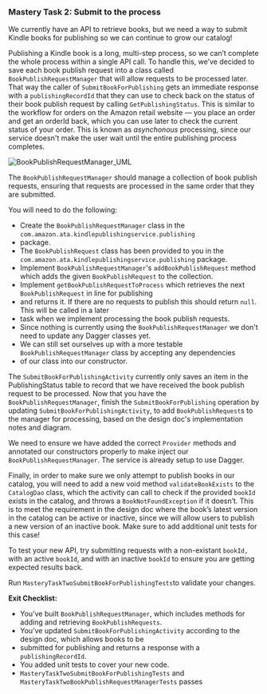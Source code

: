 ### Mastery Task 2:  Submit to the process

We currently have an API to retrieve books, but we need a way to submit Kindle books for publishing
so we can continue
to grow our catalog!

Publishing a Kindle book is a long, multi-step process, so we can’t complete the whole process within
a single API call.
To handle this, we’ve decided to save each book publish request into a class called
`BookPublishRequestManager` that will allow requests to be processed later. That way the caller of
`SubmitBookForPublishing` gets an immediate response with a `publishingRecordId` that they can use to
check back on the
status of their book publish request by calling `GetPublishingStatus`. This is similar to the workflow
for orders on
the Amazon retail website — you place an order and get an orderId back, which you can use later to check
the current
status of your order. This is known as *asynchonous* processing, since our service doesn't make the user
wait until
the entire publishing process completes.

![BookPublishRequestManager_UML](../src/resources/bookRequest.png)

The `BookPublishRequestManager` should manage a collection of book publish requests, ensuring that requests are
processed in the same order that they are submitted.

You will need to do the following:

* Create the `BookPublishRequestManager` class in the `com.amazon.ata.kindlepublishingservice.publishing`
* package.
* The `BookPublishRequest` class has been provided to you in the `com.amazon.ata.kindlepublishingservice.publishing`
  package.
* Implement `BookPublishRequestManager`'s `addBookPublishRequest` method which adds the given `BookPublishRequest`
  to the collection.
* Implement `getBookPublishRequestToProcess` which retrieves the next `BookPublishRequest` in line for publishing 
* and
  returns it. If there are no requests to publish this should return `null`. This will be called in a later
* task when we
  implement processing the book publish requests.
* Since nothing is currently using the `BookPublishRequestManager` we don't need to update any Dagger classes yet.
* We
  can still set ourselves up with a more testable `BookPublishRequestManager` class by accepting any dependencies
* of
  our class into our constructor.

The `SubmitBookForPublishingActivity` currently only saves an item in the PublishingStatus table to record
that we have received the book publish request to be processed. Now that you have the `BookPublishRequestManager`,
finish the `SubmitBookForPublishing` operation by updating `SubmitBookForPublishingActivity`, to add
`BookPublishRequest`s to the manager for processing, based on the design doc's implementation notes and diagram.

We need to ensure we have added the correct `Provider` methods and annotated our constructors properly to make
inject our `BookPublishRequestManager`. The service is already setup to use Dagger.

Finally, in order to make sure we only attempt to publish books in our catalog, you will need to add a new void
method
`validateBookExists` to the `CatalogDao` class, which the activity can call to check if the provided `bookId` 
exists
in the catalog, and throws a `BookNotFoundException` if it doesn’t. This is to meet the requirement in the
design doc
where the book’s latest version in the catalog can be active or inactive, since we will allow users to
publish a new
version of an inactive book. Make sure to add additional unit tests for this case!

To test your new API, try submitting requests with a non-existant `bookId,` with an active `bookId`, and with an
inactive `bookId` to ensure you are getting expected results back.

Run `MasteryTaskTwoSubmitBookForPublishingTests`to validate your changes.

**Exit Checklist:**

* You’ve built `BookPublishRequestManager`, which includes methods for adding and retrieving `BookPublishRequests`.
* You’ve updated `SubmitBookForPublishingActivity` according to the design doc, which allows books to be
* submitted
  for publishing and returns a response with a `publishingRecordId`.
* You added unit tests to cover your new code.
* `MasteryTaskTwoSubmitBookForPublishingTests` and `MasteryTaskTwoBookPublishRequestManagerTests` passes
